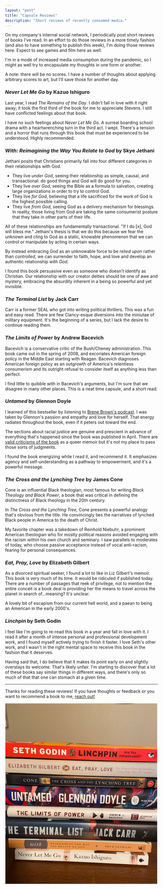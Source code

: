 ```yaml
---
layout: "post"
title: "Capsule Reviews"
description: "Short reviews of recently consumed media."
---
```


On my company's internal social network, I periodically post short reviews of books I've read. In an effort to do those reviews in a more timely fashion (and also to have something to publish this week), I'm doing those reviews here. Expect to see games and film here as well.

I'm in a mode of increased media consumption during the pandemic, so I might as well try to encapsulate my thoughts in one form or another.

A note: there will be no scores. I have a number of thoughts about applying arbitrary scores to art, but I'll save those for another day.

### *Never Let Me Go* by Kazuo Ishiguro

Last year, I read *The Remains of the Day*. I didn't fall in love with it right away; it took the first third of the book for me to appreciate Stevens. I still have conflicted feelings about that book. 

I have no such feelings about *Never Let Me Go*. A surreal boarding school drama with a heartwrenching turn in the third act. I wept. There's a tension and a horror that runs through this book that must be experienced to be understood. Highly recommended.

### *With: Reimagining the Way You Relate to God* by Skye Jethani

Jethani posits that Christians primarily fall into four different categories in their relationships with God. 
- They live *under God*, seeing their relationship as simple, causal, and transactional: do good things and God will do good for you. 
- They live *over God*, seeing the Bible as a formula to salvation, creating large organizations in order to try to control God. 
- They live *for God*, believing that a life sacrificed for the work of God is the highest possible calling.
- They live *from God*, seeing God as a delivery mechanism for blessings. In reality, those living from God are taking the same consumerist posture that they take in other parts of their life.

All of these relationships are fundamentally transactional. "If I do [x], God will bless me." Jethani's thesis is that we do this because we fear the unknown and cling to God as a static, knowable phenomenon that we can control or manipulate by acting in certain ways.

By instead embracing God as an unknowable force to be *relied upon* rather than *controlled*, we can surrender to faith, hope, and love and develop an authentic relationship *with God*.

I found this book persuasive even as someone who doesn't identify as Christian. Our relationship with our creator deities should be one of awe and mystery, embracing the absurdity inherent in a being so powerful and yet invisible.

### *The Terminal List* by Jack Carr

Carr is a former SEAL who got into writing political thrillers. This was a fun and easy read. There are few Clancy-esque diversions into the miniutae of military equipment. It's the beginning of a series, but I lack the desire to continue reading them.

### *The Limits of Power* by Andrew Bacevich

Bacevich is a conservative critic of the Bush/Cheney administration. This book came out in the spring of 2008, and excoriates American foreign policy in the Middle East starting with Reagan. Bacevich diagnoses American foreign policy as an outgrowth of America's relentless consumerism and its outright refusal to consider itself as anything less than perfect.

I find little to quibble with in Bacevich's arguments, but I'm sure that we disagree in many other places. This is a neat time capsule, and a short read.

### *Untamed* by Glennon Doyle

I learned of this bestseller by listening to [Brene Brown's podcast](https://brenebrown.com/podcast/glennon-doyle-brene-on-untamed/). I was taken by Glennon's passion and empathy and love for herself. That energy radiates throughout the book, even if it peters out toward the end. 

The sections about racial justice are genuine and prescient in advance of everything that's happened since the book was published in April. There are [valid criticisms of the book](https://www.seattletimes.com/entertainment/books/is-glennon-doyles-new-memoir-untamed-inspirational-or-heavy-handed/) as a queer memoir but it's not my place to pass those sorts of judgments. 

I found the book energizing while I read it, and recommend it. It emphasizes agency and self-understanding as a pathway to empowerment, and it's a powerful message.

### *The Cross and the Lynching Tree* by James Cone

Cone is an influential Black theologian, most famous for writing *Black Theology and Black Power*, a book that was critical in defining the distinctness of Black theology in the 20th century.

In *The Cross and the Lynching Tree*, Cone presents a powerful analogy that's obvious from the title. He convincingly ties the narratives of lynched Black people in America to the death of Christ. 

My favorite chapter was a takedown of Reinhold Niebuhr, a prominent American theologian who for mostly political reasons avoided engaging with the racism within his own church and seminary. I saw parallels to moderates of today, who choose passive acceptance instead of vocal anti-racism, fearing for personal consequences.

### *Eat, Pray, Love* by Elizabeth Gilbert

As a divorced spiritual seeker, I found a lot to like in Liz Gilbert's memoir. This book is very much of its time. It would be ridiculed if published today. There are a number of passages that reek of privilege, not to mention the entire conceit is a book deal is providing her the means to travel across the planet in search of...meaning? It's unclear.

A lovely bit of escapism from our current hell world, and a paean to being an American in the early 2000's.

### *Linchpin* by Seth Godin

I feel like I'm going to re-read this book in a year and fall in love with it. I read it after a month of intense personal and professional development work, and I found myself actively trying to finish it faster. I love Seth's other work, and I wasn't in the right mental space to receive this book in the fashion that it deserves. 

Having said that, I do believe that it makes its point early on and slightly overstays its welcome. That's likely unfair. I'm starting to discover that a lot of these books say similar things in different ways, and there's only so much of that that one can stomach at a given time.

---
Thanks for reading these reviews! If you have thoughts or feedback or you want to recommend a book to me, [reach out!](/about)

![A stack of books I've read recently](/uploads/recent_reads_august_2020.png)